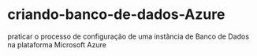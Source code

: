 # criando-banco-de-dados-Azure
 praticar o processo de configuração de uma instância de Banco de Dados na plataforma Microsoft Azure
